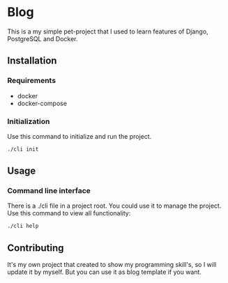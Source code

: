 # Blog

This is a my simple pet-project that I used to learn features of Django, PostgreSQL and Docker.

## Installation
### Requirements
* docker
* docker-compose

### Initialization

Use this command to initialize and run the project.

```bash
./cli init
```

## Usage

### Command line interface
There is a ./cli file in a project root. You could use it to manage the project.
Use this command to view all functionality:

```bash
./cli help
```

## Contributing
It's my own project that created to show my programming skill's, so I will update it by myself. But you can use it as blog template if you want.
